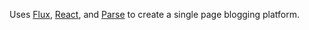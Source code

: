 Uses [Flux](http://facebook.github.io/flux), [React](http://facebook.github.io/react), and [Parse](https://www.parse.com/) to create a single page blogging platform.